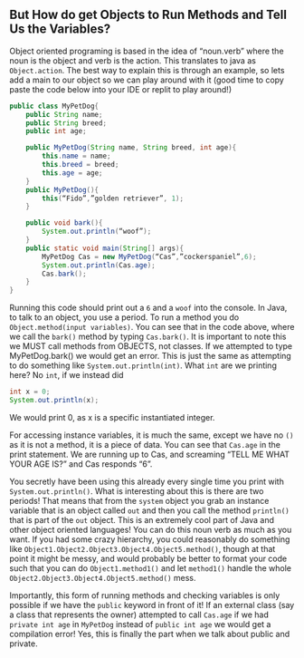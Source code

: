 ## But How do get Objects to Run Methods and Tell Us the Variables?

Object oriented programing is based in the idea of “noun.verb” where the noun is the object and verb is the action. This translates to java as `Object.action`. The best way to explain this is through an example, so lets add a main to our object so we can play around with it (good time to copy paste the code below into your IDE or replit to play around!)

```java
public class MyPetDog{
    public String name;
    public String breed;
    public int age;

    public MyPetDog(String name, String breed, int age){
        this.name = name;
        this.breed = breed;
        this.age = age;
    }
    public MyPetDog(){
        this(“Fido”,”golden retriever”, 1);
    }

    public void bark(){
        System.out.println(“woof”);
    }
    public static void main(String[] args){
        MyPetDog Cas = new MyPetDog(“Cas”,”cockerspaniel”,6);
        System.out.println(Cas.age);
        Cas.bark();
    }
}
```
Running this code should print out a `6` and a `woof` into the console. In Java, to talk to an object, you use a period. To run a method you do `Object.method(input variables)`. You can see that in the code above, where we call the `bark()` method by typing `Cas.bark()`. It is important to note this we MUST call methods from OBJECTS, not classes. If we attempted to type MyPetDog.bark() we would get an error. This is just the same as attempting to do something like `System.out.println(int)`. What `int` are we printing here? No `int`, if we instead did
```java
int x = 0;
System.out.println(x);
```
We would print 0, as x is a specific instantiated integer.

For accessing instance variables, it is much the same, except we have no `()` as it is not a method, it is a piece of data. You can see that `Cas.age` in the print statement. We are running up to Cas, and screaming “TELL ME WHAT YOUR AGE IS?” and Cas responds “6”.

You secretly have been using this already every single time you print with `System.out.println()`. What is interesting about this is there are two periods! That means that from the `system` object you grab an instance variable that is an object called `out` and then you call the method `println()` that is part of the `out` object. This is an extremely cool part of Java and other object oriented languages! You can do this noun verb as much as you want. If you had some crazy hierarchy, you could reasonably do something like `Object1.Object2.Object3.Object4.Object5.method()`, though at that point it might be messy, and would probably be better to format your code such that you can do `Object1.method1()` and let `method1()` handle the whole `Object2.Object3.Object4.Object5.method()` mess.

Importantly, this form of running methods and checking variables is only possible if we have the `public` keyword in front of it! If an external class (say a class that represents the owner) attempted to call `Cas.age` if we had `private int age` in `MyPetDog` instead of `public int age` we would get a compilation error! Yes, this is finally the part when we talk about public and private.
